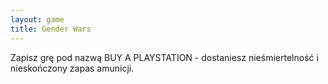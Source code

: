 ```yaml
---
layout: game
title: Gender Wars
---
```


Zapisz grę pod nazwą BUY A PLAYSTATION - dostaniesz 
nieśmiertelność
i nieskończony zapas amunicji.
